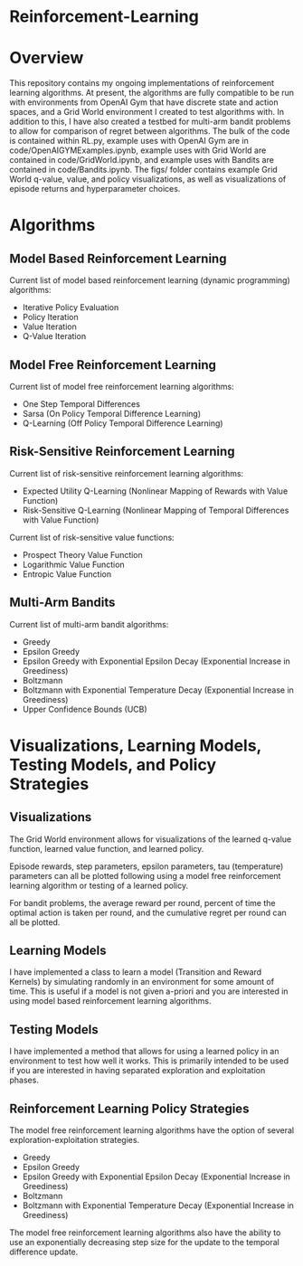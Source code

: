 # Reinforcement-Learning

# Overview
This repository contains my ongoing implementations of reinforcement learning algorithms. At present, the algorithms are fully compatible to be run with  environments from OpenAI Gym that have discrete state and action spaces, and a Grid World environment I created to test algorithms with. In addition to this, I have also created a testbed for multi-arm bandit problems to allow for comparison of regret between algorithms. The bulk of the code is contained within RL.py, example uses with OpenAI Gym are in code/OpenAIGYMExamples.ipynb, example uses with Grid World are contained in code/GridWorld.ipynb, and example uses with Bandits are contained in code/Bandits.ipynb. The figs/ folder contains example Grid World q-value, value, and policy visualizations, as well as visualizations of episode returns and hyperparameter choices.

# Algorithms

## Model Based Reinforcement Learning
Current list of model based reinforcement learning (dynamic programming) algorithms:
- Iterative Policy Evaluation
- Policy Iteration
- Value Iteration
- Q-Value Iteration

## Model Free Reinforcement Learning
Current list of model free reinforcement learning algorithms:
- One Step Temporal Differences
- Sarsa (On Policy Temporal Difference Learning)
- Q-Learning (Off Policy Temporal Difference Learning)

## Risk-Sensitive Reinforcement Learning
Current list of risk-sensitive reinforcement learning algorithms:
- Expected Utility Q-Learning (Nonlinear Mapping of Rewards with Value Function)
- Risk-Sensitive Q-Learning (Nonlinear Mapping of Temporal Differences with Value Function)


Current list of risk-sensitive value functions:
- Prospect Theory Value Function
- Logarithmic Value Function
- Entropic Value Function

## Multi-Arm Bandits
Current list of multi-arm bandit algorithms:
- Greedy
- Epsilon Greedy
- Epsilon Greedy with Exponential Epsilon Decay (Exponential Increase in Greediness)
- Boltzmann 
- Boltzmann with Exponential Temperature Decay (Exponential Increase in Greediness)
- Upper Confidence Bounds (UCB)

# Visualizations, Learning Models, Testing Models, and Policy Strategies
## Visualizations
The Grid World environment allows for visualizations of the learned q-value function, learned value function, and learned policy. 


Episode rewards, step parameters, epsilon parameters, tau (temperature) parameters can all be plotted following using a model free reinforcement learning algorithm or testing of a learned policy.

For bandit problems, the average reward per round, percent of time the optimal action is taken per round, and the cumulative regret per round can all be plotted.

## Learning Models
I have implemented a class to learn a model (Transition and Reward Kernels) by simulating randomly in an environment for some amount of time. This is useful if a model is not given a-priori and you are interested in using model based reinforcement learning algorithms.

## Testing Models
I have implemented a method that allows for using a learned policy in an environment to test how well it works. This is primarily intended to be used if you are interested in having separated exploration and exploitation phases.

## Reinforcement Learning Policy Strategies
The model free reinforcement learning algorithms have the option of several exploration-exploitation strategies. 
- Greedy
- Epsilon Greedy
- Epsilon Greedy with Exponential Epsilon Decay (Exponential Increase in Greediness)
- Boltzmann 
- Boltzmann with Exponential Temperature Decay (Exponential Increase in Greediness)

The model free reinforcement learning algorithms also have the ability to use an exponentially decreasing step size for the update to the temporal difference update.